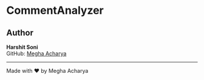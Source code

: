 # CommentAnalyzer

## Author

**Harshit Soni**  
GitHub: [Megha Acharya](https://github.com/LikeLuna)

---
Made with ❤️ by Megha Acharya
